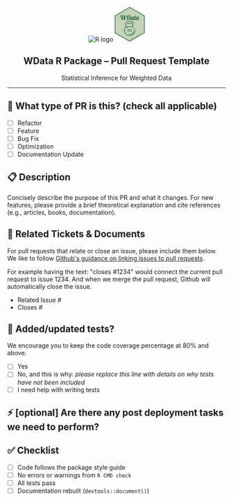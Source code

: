 <!-- Banner -->
<p align="center">
  <img src="https://www.r-project.org/logo/Rlogo.png" height="80" alt="R logo" />
  <img src="https://github.com/noeliasanchmrt/WData/blob/main/inst/extdata/WData_logo.png" height="80" alt="WData logo" />
</p>

<h2 align="center"> WData R Package – Pull Request Template</h2>

<p align="center">
  Statistical Inference for Weighted Data  
</p>

---

## 🔨 What type of PR is this? (check all applicable)

- [ ] Refactor
- [ ] Feature
- [ ] Bug Fix
- [ ] Optimization
- [ ] Documentation Update

## 📋 Description
Concisely describe the purpose of this PR and what it changes. For new features, please provide a brief theoretical explanation and cite references (e.g., articles, books, documentation).


## 🔗 Related Tickets & Documents

For pull requests that relate or close an issue, please include them
below.  We like to follow [Github's guidance on linking issues to pull requests](https://docs.github.com/en/issues/tracking-your-work-with-issues/linking-a-pull-request-to-an-issue).

For example having the text: "closes #1234" would connect the current pull
request to issue 1234.  And when we merge the pull request, Github will
automatically close the issue.

- Related Issue #
- Closes #
  
## 🧪 Added/updated tests?
We encourage you to keep the code coverage percentage at 80% and above.

- [ ] Yes
- [ ] No, and this is why: _please replace this line with details on why tests
      have not been included_
- [ ] I need help with writing tests

## ⚡ [optional] Are there any post deployment tasks we need to perform?

## ✅ Checklist

- [ ] Code follows the package style guide  
- [ ] No errors or warnings from `R CMD check`  
- [ ] All tests pass  
- [ ] Documentation rebuilt (`devtools::document()`) 
